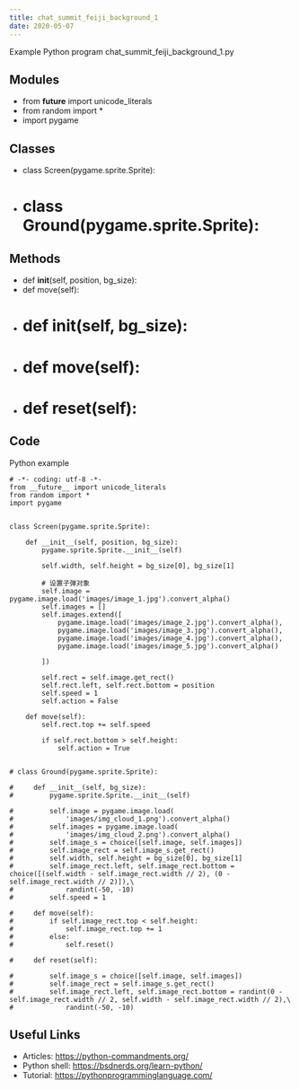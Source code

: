 ```yaml
---
title: chat_summit_feiji_background_1
date: 2020-05-07
---
```

Example Python program chat_summit_feiji_background_1.py

## Modules

* from __future__ import unicode_literals
* from random import *
* import pygame

## Classes

* class Screen(pygame.sprite.Sprite):
* # class Ground(pygame.sprite.Sprite):

## Methods

* def __init__(self, position, bg_size):
* def move(self):
* # def __init__(self, bg_size):
* # def move(self):
* # def reset(self):

## Code

Python example

    # -*- coding: utf-8 -*-
    from __future__ import unicode_literals
    from random import *
    import pygame
    
    
    class Screen(pygame.sprite.Sprite):
    
        def __init__(self, position, bg_size):
            pygame.sprite.Sprite.__init__(self)
    
            self.width, self.height = bg_size[0], bg_size[1]
    
            # 设置子弹对象
            self.image = pygame.image.load('images/image_1.jpg').convert_alpha()
            self.images = []
            self.images.extend([
                pygame.image.load('images/image_2.jpg').convert_alpha(),
                pygame.image.load('images/image_3.jpg').convert_alpha(),
                pygame.image.load('images/image_4.jpg').convert_alpha(),
                pygame.image.load('images/image_5.jpg').convert_alpha()
    
            ])
    
            self.rect = self.image.get_rect()
            self.rect.left, self.rect.bottom = position
            self.speed = 1
            self.action = False
    
        def move(self):
            self.rect.top += self.speed
    
            if self.rect.bottom > self.height:
                self.action = True
    
    
    # class Ground(pygame.sprite.Sprite):
    
    #     def __init__(self, bg_size):
    #         pygame.sprite.Sprite.__init__(self)
    
    #         self.image = pygame.image.load(
    #             'images/img_cloud_1.png').convert_alpha()
    #         self.images = pygame.image.load(
    #             'images/img_cloud_2.png').convert_alpha()
    #         self.image_s = choice([self.image, self.images])
    #         self.image_rect = self.image_s.get_rect()
    #         self.width, self.height = bg_size[0], bg_size[1]
    #         self.image_rect.left, self.image_rect.bottom = choice([(self.width - self.image_rect.width // 2), (0 - self.image_rect.width // 2)]),\
    #             randint(-50, -10)
    #         self.speed = 1
    
    #     def move(self):
    #         if self.image_rect.top < self.height:
    #             self.image_rect.top += 1
    #         else:
    #             self.reset()
    
    #     def reset(self):
    
    #         self.image_s = choice([self.image, self.images])
    #         self.image_rect = self.image_s.get_rect()
    #         self.image_rect.left, self.image_rect.bottom = randint(0 - self.image_rect.width // 2, self.width - self.image_rect.width // 2),\
    #             randint(-50, -10)
    

## Useful Links

- Articles: https://python-commandments.org/
- Python shell: https://bsdnerds.org/learn-python/
- Tutorial: https://pythonprogramminglanguage.com/
